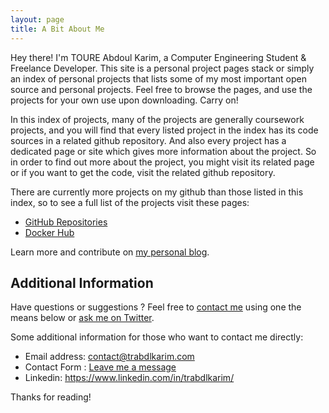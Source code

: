 ```yaml
---
layout: page
title: A Bit About Me
---
```


<p class="message">
  Hey there! I'm TOURE Abdoul Karim, a Computer Engineering Student &  Freelance Developer. This site is a personal project pages stack or simply an index of personal projects that lists some of my most important open source and personal projects. Feel free to browse the pages, and use the projects for your own use upon downloading. Carry on!
</p>

In this index of projects, many of the projects are generally coursework projects, and  you will find that every listed project in the index has its code sources in a related github repository. And also every project has a dedicated page or site which gives more information about the project. So in order to find out more about the project, you might visit its related page or if you want to get the code, visit the related github repository. 

There are currently more projects on my github than those listed in this index, so to see a full list of the projects visit these pages:

* [GitHub Repositories](https://github.com/trabdlkarim?tab=repositories)
* [Docker Hub](https://hub.docker.com/u/trabdlkarim)

Learn more and contribute on [my personal blog](https://www.trabdlkarim.com).

## Additional Information

Have questions or suggestions ? Feel free to [contact me](contact@tradlkarim.com) using one the means below or [ask me on Twitter](https://twitter.com/trabdlkarim).

Some additional information for those who want to contact me directly:

* Email address: <contact@trabdlkarim.com>
* Contact Form : [Leave me a message](https://trabdlkarim.com/p/contact.html)
* Linkedin: <https://www.linkedin.com/in/trabdlkarim/>

Thanks for reading!
